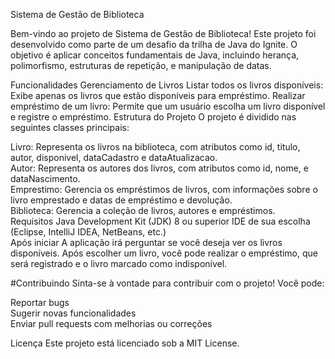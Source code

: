 Sistema de Gestão de Biblioteca

Bem-vindo ao projeto de Sistema de Gestão de Biblioteca! Este projeto foi desenvolvido como parte de um desafio da trilha de Java do Ignite. O objetivo é aplicar conceitos fundamentais de Java, incluindo herança, polimorfismo, estruturas de repetição, e manipulação de datas.

Funcionalidades
Gerenciamento de Livros
Listar todos os livros disponíveis: Exibe apenas os livros que estão disponíveis para empréstimo.
Realizar empréstimo de um livro: Permite que um usuário escolha um livro disponível e registre o empréstimo.
Estrutura do Projeto
O projeto é dividido nas seguintes classes principais:

Livro: Representa os livros na biblioteca, com atributos como id, titulo, autor, disponivel, dataCadastro e dataAtualizacao.<br>
Autor: Representa os autores dos livros, com atributos como id, nome, e dataNascimento.<br>
Emprestimo: Gerencia os empréstimos de livros, com informações sobre o livro emprestado e datas de empréstimo e devolução.<br>
Biblioteca: Gerencia a coleção de livros, autores e empréstimos.<br>
Requisitos
Java Development Kit (JDK) 8 ou superior
IDE de sua escolha (Eclipse, IntelliJ IDEA, NetBeans, etc.)<br>
Após iniciar
A aplicação irá perguntar se você deseja ver os livros disponíveis.
Após escolher um livro, você pode realizar o empréstimo, que será registrado e o livro marcado como indisponível.

#Contribuindo Sinta-se à vontade para contribuir com o projeto! Você pode:

Reportar bugs<br>
Sugerir novas funcionalidades<br> 
Enviar pull requests com melhorias ou correções<br>

Licença
Este projeto está licenciado sob a MIT License.

